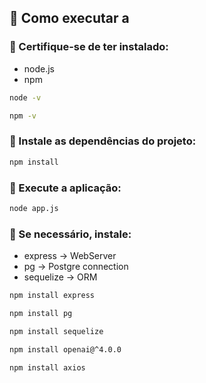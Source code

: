 ## 📜 Como executar a 

### 📌 Certifique-se de ter instalado:

- node.js
- npm

```bash
node -v

npm -v
```

### 📌 Instale as dependências do projeto:

```bash
npm install
```

### 📌 Execute a aplicação:

```bash
node app.js
```

### 📌 Se necessário, instale:

- express -> WebServer
- pg -> Postgre connection
- sequelize -> ORM

```bash
npm install express

npm install pg

npm install sequelize

npm install openai@^4.0.0

npm install axios
```
